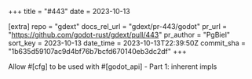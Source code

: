 +++
title = "#443"
date = 2023-10-13

[extra]
repo = "gdext"
docs_rel_url = "gdext/pr-443/godot"
pr_url = "https://github.com/godot-rust/gdext/pull/443"
pr_author = "PgBiel"
sort_key = 2023-10-13
date_time = 2023-10-13T22:39:50Z
commit_sha = "1b635d59107ac9d4bf76b7bcfd670140eb3dc2df"
+++

Allow #[cfg] to be used with #[godot_api] - Part 1: inherent impls
